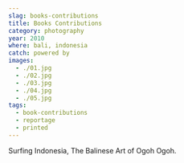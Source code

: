 ```yaml
---
slag: books-contributions
title: Books Contributions
category: photography
year: 2010
where: bali, indonesia
catch: powered by
images:
  - ./01.jpg
  - ./02.jpg
  - ./03.jpg
  - ./04.jpg
  - ./05.jpg
tags:
  - book-contributions
  - reportage
  - printed
---
```


Surfing Indonesia, The Balinese Art of Ogoh Ogoh.
